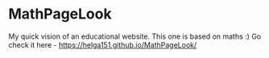 # MathPageLook

My quick vision of an educational website. This one is based on maths :)
Go check it here - https://helga151.github.io/MathPageLook/
